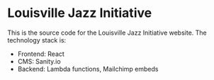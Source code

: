 # Louisville Jazz Initiative

This is the source code for the Louisville Jazz Initiative website. The technology stack is:

* Frontend: React
* CMS: Sanity.io
* Backend: Lambda functions, Mailchimp embeds